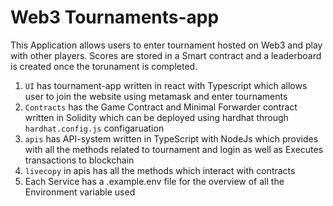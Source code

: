 # Web3 Tournaments-app

This Application allows users to enter tournament hosted on Web3 and play with other players. Scores are stored in a Smart contract and a leaderboard is created once the torunament is completed.

1. `UI` has tournament-app written in react with Typescript which allows user to join the website using metamask and enter tournaments
2. `Contracts` has the Game Contract and Minimal Forwarder contract written in Solidity which can be deployed using hardhat through `hardhat.config.js` configaruation
3. `apis` has API-system written in TypeScript with NodeJs which provides with all the methods related to tournament and login as well as Executes transactions to blockchain
4. `livecopy` in apis has all the methods which interact with contracts
5. Each Service has a .example.env file for the overview of all the Environment variable used
